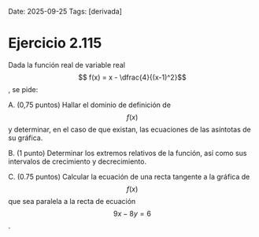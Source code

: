 Date: 2025-09-25
Tags: [derivada]

# Ejercicio 2.115

 
Dada la función real de variable real  $$ f(x) = x -  \dfrac{4}{(x-1)^2}$$  , se pide:

A.   (0,75 puntos) Hallar el dominio de definición de  $$ f(x)$$   y determinar, en el caso de que existan, las ecuaciones de las asíntotas de su gráfica.

B.   (1 punto) Determinar los extremos relativos de la función, así como sus intervalos de crecimiento y decrecimiento.

C.   (0.75 puntos) Calcular la ecuación de una recta tangente a la gráfica de  $$ f(x)$$   que sea paralela a la recta de ecuación  $$ 9x - 8y = 6$$  .

